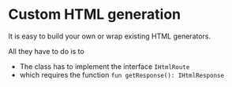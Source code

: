 # Custom HTML generation

It is easy to build your own or wrap existing HTML generators.

All they have to do is to
- The class has to implement the interface `IHtmlRoute`
- which requires the function `fun getResponse(): IHtmlResponse`
